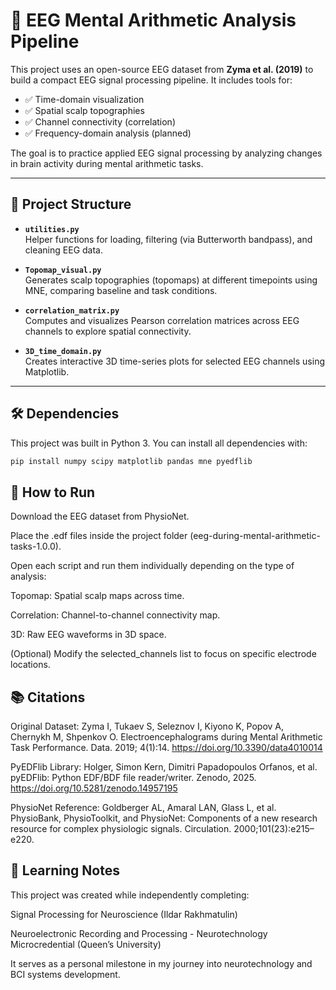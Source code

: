 # 🧠 EEG Mental Arithmetic Analysis Pipeline

This project uses an open-source EEG dataset from **Zyma et al. (2019)** to build a compact EEG signal processing pipeline. It includes tools for:

- ✅ Time-domain visualization  
- ✅ Spatial scalp topographies  
- ✅ Channel connectivity (correlation)  
- ✅ Frequency-domain analysis (planned)

The goal is to practice applied EEG signal processing by analyzing changes in brain activity during mental arithmetic tasks.

---

## 📁 Project Structure

- **`utilities.py`**  
  Helper functions for loading, filtering (via Butterworth bandpass), and cleaning EEG data.

- **`Topomap_visual.py`**  
  Generates scalp topographies (topomaps) at different timepoints using MNE, comparing baseline and task conditions.

- **`correlation_matrix.py`**  
  Computes and visualizes Pearson correlation matrices across EEG channels to explore spatial connectivity.

- **`3D_time_domain.py`**  
  Creates interactive 3D time-series plots for selected EEG channels using Matplotlib.

---

## 🛠️ Dependencies

This project was built in Python 3. You can install all dependencies with:

```bash
pip install numpy scipy matplotlib pandas mne pyedflib
```

## 🚀 How to Run

Download the EEG dataset from PhysioNet.

Place the .edf files inside the project folder (eeg-during-mental-arithmetic-tasks-1.0.0).

Open each script and run them individually depending on the type of analysis:

Topomap: Spatial scalp maps across time.

Correlation: Channel-to-channel connectivity map.

3D: Raw EEG waveforms in 3D space.

(Optional) Modify the selected_channels list to focus on specific electrode locations.

## 📚 Citations
Original Dataset:
Zyma I, Tukaev S, Seleznov I, Kiyono K, Popov A, Chernykh M, Shpenkov O.
Electroencephalograms during Mental Arithmetic Task Performance.
Data. 2019; 4(1):14. https://doi.org/10.3390/data4010014

PyEDFlib Library:
Holger, Simon Kern, Dimitri Papadopoulos Orfanos, et al.
pyEDFlib: Python EDF/BDF file reader/writer.
Zenodo, 2025. https://doi.org/10.5281/zenodo.14957195

PhysioNet Reference:
Goldberger AL, Amaral LAN, Glass L, et al.
PhysioBank, PhysioToolkit, and PhysioNet: Components of a new research resource for complex physiologic signals.
Circulation. 2000;101(23):e215–e220.

## 🧠 Learning Notes
This project was created while independently completing:

Signal Processing for Neuroscience (Ildar Rakhmatulin)

Neuroelectronic Recording and Processing - Neurotechnology Microcredential (Queen’s University)

It serves as a personal milestone in my journey into neurotechnology and BCI systems development.
